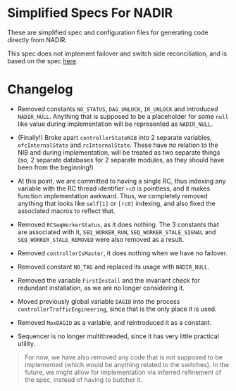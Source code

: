 # Simplified Specs For NADIR

These are simplified spec and configuration files for generating code directly from NADIR.

This spec does not implement failover and switch side reconciliation, and is based on the spec [here](../../noFailover/5.switchCompleteTransientFailure/verified_wo_sw_reconciliation.tla).

# Changelog
    
- Removed constants `NO_STATUS`, `DAG_UNLOCK`, `IR_UNLOCK` and introduced `NADIR_NULL`. 
Anything that is supposed to be a placeholder for some `null` like value during implementation will be represented as `NADIR_NULL`.

- (Finally!) Broke apart `controllerStateNIB` into 2 separate variables, `ofcInternalState` and `rcInternalState`. 
These have no relation to the NIB and during implementation, will be treated as two separate things (so, 2 separate databases for 2 separate modules, as they should have been from the beginning!)

- At this point, we are committed to having a single RC, thus indexing any variable with the RC thread identifier `rc0` is pointless, and it makes function implementation awkward. 
Thus, we completely removed anything that looks like `self[1]` or `[rc0]` indexing, and also fixed the associated macros to reflect that.

- Removed `RCSeqWorkerStatus`, as it does nothing. The 3 constants that are associated with it, `SEQ_WORKER_RUN`, `SEQ_WORKER_STALE_SIGNAL` and `SEQ_WORKER_STALE_REMOVED` were also removed as a result.

- Removed `controllerIsMaster`, it does nothing when we have no failover.
- Removed constant `NO_TAG` and replaced its usage with `NADIR_NULL`.
- Removed the variable `FirstInstall` and the invariant check for redundant installation, as we are no longer considering it.
- Moved previously global variable `DAGID` into the process `controllerTrafficEngineering`, since that is the only place it is used.
- Removed `MaxDAGID` as a variable, and reintroduced it as a constant.
- Sequencer is no longer multithreaded, since it has very little practical utility.

> For now, we have also removed any code that is not supposed to be implemented (which would be anything related to the switches). In the future, we might allow for implementation via inferred refinement of the spec, instead of having to butcher it.
